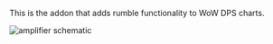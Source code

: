
This is the addon that adds rumble functionality to WoW DPS charts.

![amplifier schematic](WoW-Rumble-Pit/Images/PhotoDiodeSchematic.PNG)
